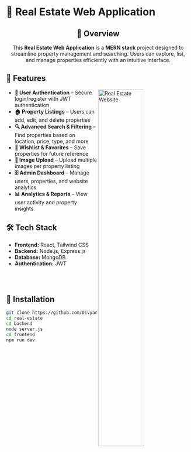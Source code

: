 # 🏡 Real Estate Web Application

<div align="center">
  
  ## 🌟 Overview
  This **Real Estate Web Application** is a **MERN stack** project designed to streamline property management and searching. Users can explore, list, and manage properties efficiently with an intuitive interface.

</div>

<div>

  <div align="left" width="45%">
 

  ## 🚀 Features  
  <img src="https://github.com/user-attachments/assets/a36617ec-85d3-4d01-876d-dde9b6678c37" alt="Real Estate Website" width="50%" align="right">
  
  - **🔑 User Authentication** – Secure login/register with JWT authentication  
  - **🏠 Property Listings** – Users can add, edit, and delete properties  
  - **🔍 Advanced Search & Filtering** – Find properties based on location, price, type, and more  
  - **🛒 Wishlist & Favorites** – Save properties for future reference  
  - **📸 Image Upload** – Upload multiple images per property listing  
  - **🗄️ Admin Dashboard** – Manage users, properties, and website analytics  
  - **📊 Analytics & Reports** – View user activity and property insights  

  ## 🛠️ Tech Stack  
  - **Frontend:** React, Tailwind CSS  
  - **Backend:** Node.js, Express.js  
  - **Database:** MongoDB  
  - **Authentication:** JWT  

  </div>

 
<br/>
</div>
<br/>


  ## 📌 Installation  
  ```bash
  git clone https://github.com/Divyanshi2408/Real-Estate-webApp.git
  cd real-estate
  cd backend
  node server.js
  cd frontend
  npm run dev
